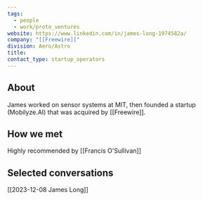 ```yaml
---
tags:
  - people
  - work/proto_ventures
website: https://www.linkedin.com/in/james-long-1974582a/
company: "[[Freewire]]"
division: Aero/Astro
title: 
contact_type: startup_operators
---
```

## About
James worked on sensor systems at MIT, then founded a startup (Mobilyze.AI) that was acquired by [[Freewire]].

## How we met
Highly recommended by [[Francis O'Sullivan]]

## Selected conversations
[[2023-12-08 James Long]]